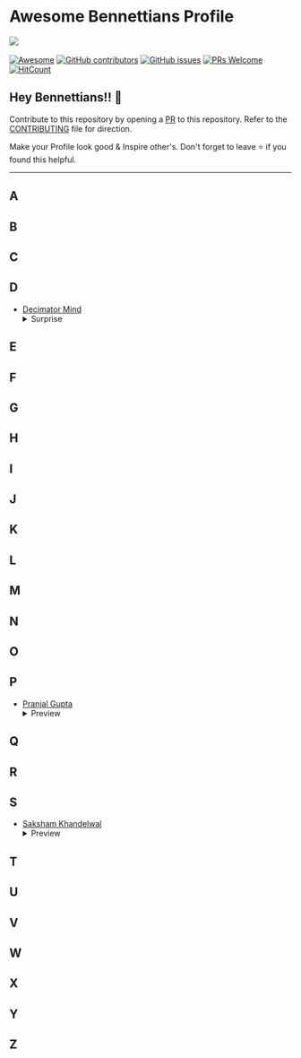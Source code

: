 # Awesome Bennettians Profile

<img src="IMAGES/BENNETT.PNG">

[![Awesome](https://awesome.re/badge.svg)](https://awesome.re) [![GitHub contributors](https://img.shields.io/github/contributors/pranjal36/BENNETTIANS)](https://github.com/pranjal36/BENNETTIANS/graphs/contributors) [![GitHub issues](https://img.shields.io/github/issues/pranjal36/BENNETTIANS)](https://github.com/pranjal36/BENNETTIANS/issues) [![PRs Welcome](https://img.shields.io/badge/PRs-welcome-brightgreen.svg?style=flat-square)](https://github.com/pranjal36/BENNETTIANS/pulls) [![HitCount](https://views.whatilearened.today/views/github/pranjal36/BENNETTIANS.svg)](https://github.com/pranjal36/BENNETTIANS)

## Hey Bennettians!! 👋

Contribute to this repository by opening a [PR](./CONTRIBUTING.md) to this repository. Refer to the [CONTRIBUTING](./CONTRIBUTING.md) file for direction.

Make your Profile look good & Inspire other's. Don't forget to leave :star: if you found this helpful.

---

## A

## B

## C

## D
- [Decimator Mind](http://github.com/DecimatorMind)
  <details>
  		<summary>Surprise</summary>
  		<img src="https://media.giphy.com/media/lgcUUCXgC8mEo/giphy.gif">
  </details>

## E

## F

## G

## H

## I

## J

## K

## L

## M

## N

## O

## P

- [Pranjal Gupta](https://github.com/pranjal36)
  <details>
  		<summary>Preview</summary>
  		<img src="IMAGES/pranjal36.PNG">
  </details>

## Q

## R

## S
- [Saksham Khandelwal](https://github.com/Sakshamkhandelwal123)
  <details>
  		<summary>Preview</summary>
  		<img src="IMAGES/sakshamkhandelwal123.PNG">
  </details>


## T

## U

## V

## W

## X

## Y

## Z

